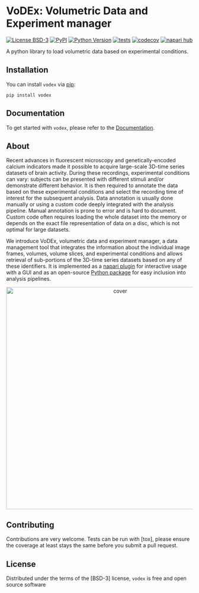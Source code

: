# VoDEx: Volumetric Data and Experiment manager

[![License BSD-3](https://img.shields.io/pypi/l/vodex.svg?color=green)](https://github.com/LemonJust/vodex/raw/main/LICENSE)
[![PyPI](https://img.shields.io/pypi/v/vodex.svg?color=green)](https://pypi.org/project/vodex)
[![Python Version](https://img.shields.io/pypi/pyversions/vodex.svg?color=green)](https://python.org)
[![tests](https://github.com/LemonJust/vodex/workflows/tests/badge.svg)](https://github.com/LemonJust/vodex/actions)
[![codecov](https://codecov.io/gh/LemonJust/vodex/branch/main/graph/badge.svg)](https://codecov.io/gh/LemonJust/vodex)
[![napari hub](https://img.shields.io/endpoint?url=https://api.napari-hub.org/shields/napari-vodex)](https://napari-hub.org/plugins/napari-vodex)

A python library to load volumetric data based on experimental conditions.

## Installation

You can install `vodex` via [pip](https://pypi.org/project/vodex):

    pip install vodex

## Documentation

To get started with `vodex`, please refer to the [Documentation](https://lemonjust.github.io/vodex/).

## About

Recent advances in fluorescent microscopy and genetically-encoded calcium indicators made it possible to acquire large-scale 3D-time series datasets of brain activity. During these recordings, experimental conditions can vary: subjects can be presented with different stimuli and/or demonstrate different behavior. It is then required to annotate the data based on these experimental conditions and select the recording time of interest for the subsequent analysis. Data annotation is usually done manually or using a custom code deeply integrated with the analysis pipeline. Manual annotation is prone to error and is hard to document. Custom code often requires loading the whole dataset into the memory or depends on the exact file representation of data on a disc, which is not optimal for large datasets.

We introduce VoDEx, volumetric data and experiment manager, a data management tool that integrates the information about the individual image frames, volumes, volume slices, and experimental conditions and allows retrieval of sub-portions of the 3D-time series datasets based on any of these identifiers. It is implemented as a [napari plugin](https://napari-hub.org/plugins/napari-vodex) for interactive usage with a GUI and as an open-source [Python package](https://pypi.org/project/vodex) for easy inclusion into analysis pipelines.

<p align="center">
  <img src="img/vodex_infographics.PNG" alt="cover" width="600"/>
</p>

## Contributing

Contributions are very welcome. Tests can be run with [tox], please ensure
the coverage at least stays the same before you submit a pull request.

## License

Distributed under the terms of the [BSD-3] license,
`vodex` is free and open source software
